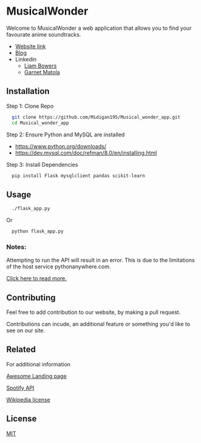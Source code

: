 # MusicalWonder

Welcome to MusicalWonder a web application that allows you to find your favourate anime soundtracks.

- [Website link](https://callmejimmy.pythonanywhere.com/)
- [Blog](https://www.linkedin.com/pulse/dream-brought-life-musicalwonder-garnet-matola-rhktf/?trackingId=GpDmkirnRdGwvPI0R12FNw%3D%3D)
- Linkedin
    - [Liam Bowers](https://www.linkedin.com/in/liam-bowers718/)
    - [Garnet Matola](https://www.linkedin.com/in/garnetmatola/)
## Installation

Step 1: Clone Repo

```bash
  git clone https://github.com/Midigan195/Musical_wonder_app.git
  cd Musical_wonder_app
```
Step 2: Ensure Python and MySQL are installed

- https://www.python.org/downloads/
- https://dev.mysql.com/doc/refman/8.0/en/installing.html

Step 3: Install Dependencies

```bash
  pip install Flask mysqlclient pandas scikit-learn
```

## Usage

```bash
  ./flask_app.py
```
Or

```bash
  python flask_app.py
```
### Notes:
Attempting to run the API will result in an error. This is due to the limitations of the host service pythonanywhere.com.

[Click here to read more.](https://help.pythonanywhere.com/pages/AccessingMySQLFromOutsidePythonAnywhere/)


## Contributing

Feel free to add contribution to our website, by making a pull request.

Contributions can incude, an additional feature or something you'd like to see on our site.

## Related

For additional information

[Awesome Landing page](https://matolagarnet.wixsite.com/musicalwonder)

[Spotify API](https://developer.spotify.com/documentation/web-api/reference/get-track#complete)

[Wikipedia license](https://commons.wikimedia.org/wiki/Commons:Licensing)


## License

[MIT](https://github.com/Midigan195/Musical_wonder_app/blob/master/license)

